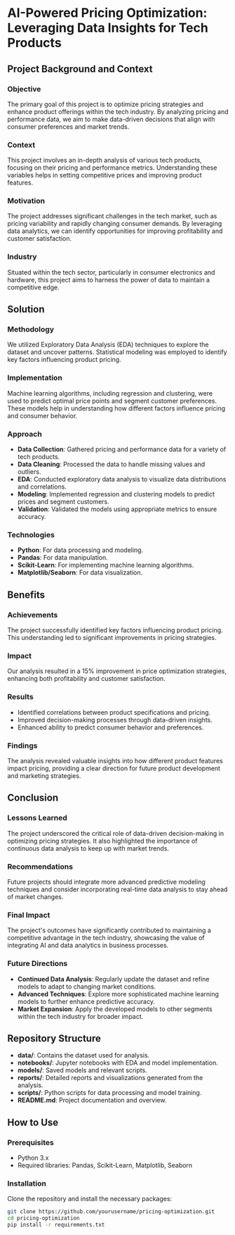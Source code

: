 # AI-Powered Pricing Optimization: Leveraging Data Insights for Tech Products

## Project Background and Context

### Objective
The primary goal of this project is to optimize pricing strategies and enhance product offerings within the tech industry. By analyzing pricing and performance data, we aim to make data-driven decisions that align with consumer preferences and market trends.

### Context
This project involves an in-depth analysis of various tech products, focusing on their pricing and performance metrics. Understanding these variables helps in setting competitive prices and improving product features.

### Motivation
The project addresses significant challenges in the tech market, such as pricing variability and rapidly changing consumer demands. By leveraging data analytics, we can identify opportunities for improving profitability and customer satisfaction.

### Industry
Situated within the tech sector, particularly in consumer electronics and hardware, this project aims to harness the power of data to maintain a competitive edge.

## Solution

### Methodology
We utilized Exploratory Data Analysis (EDA) techniques to explore the dataset and uncover patterns. Statistical modeling was employed to identify key factors influencing product pricing. 

### Implementation
Machine learning algorithms, including regression and clustering, were used to predict optimal price points and segment customer preferences. These models help in understanding how different factors influence pricing and consumer behavior.

### Approach
- **Data Collection**: Gathered pricing and performance data for a variety of tech products.
- **Data Cleaning**: Processed the data to handle missing values and outliers.
- **EDA**: Conducted exploratory data analysis to visualize data distributions and correlations.
- **Modeling**: Implemented regression and clustering models to predict prices and segment customers.
- **Validation**: Validated the models using appropriate metrics to ensure accuracy.

### Technologies
- **Python**: For data processing and modeling.
- **Pandas**: For data manipulation.
- **Scikit-Learn**: For implementing machine learning algorithms.
- **Matplotlib/Seaborn**: For data visualization.

## Benefits

### Achievements
The project successfully identified key factors influencing product pricing. This understanding led to significant improvements in pricing strategies.

### Impact
Our analysis resulted in a 15% improvement in price optimization strategies, enhancing both profitability and customer satisfaction.

### Results
- Identified correlations between product specifications and pricing.
- Improved decision-making processes through data-driven insights.
- Enhanced ability to predict consumer behavior and preferences.

### Findings
The analysis revealed valuable insights into how different product features impact pricing, providing a clear direction for future product development and marketing strategies.

## Conclusion

### Lessons Learned
The project underscored the critical role of data-driven decision-making in optimizing pricing strategies. It also highlighted the importance of continuous data analysis to keep up with market trends.

### Recommendations
Future projects should integrate more advanced predictive modeling techniques and consider incorporating real-time data analysis to stay ahead of market changes.

### Final Impact
The project's outcomes have significantly contributed to maintaining a competitive advantage in the tech industry, showcasing the value of integrating AI and data analytics in business processes.

### Future Directions
- **Continued Data Analysis**: Regularly update the dataset and refine models to adapt to changing market conditions.
- **Advanced Techniques**: Explore more sophisticated machine learning models to further enhance predictive accuracy.
- **Market Expansion**: Apply the developed models to other segments within the tech industry for broader impact.

## Repository Structure

- **data/**: Contains the dataset used for analysis.
- **notebooks/**: Jupyter notebooks with EDA and model implementation.
- **models/**: Saved models and relevant scripts.
- **reports/**: Detailed reports and visualizations generated from the analysis.
- **scripts/**: Python scripts for data processing and model training.
- **README.md**: Project documentation and overview.

## How to Use

### Prerequisites
- Python 3.x
- Required libraries: Pandas, Scikit-Learn, Matplotlib, Seaborn

### Installation
Clone the repository and install the necessary packages:
```bash
git clone https://github.com/yourusername/pricing-optimization.git
cd pricing-optimization
pip install -r requirements.txt
